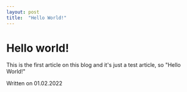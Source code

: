 ```yaml
---
layout: post
title:  "Hello World!"
---
```


# Hello world!
This is the first article on this blog and it's just a test article, so "Hello World!"


Written on 01.02.2022
